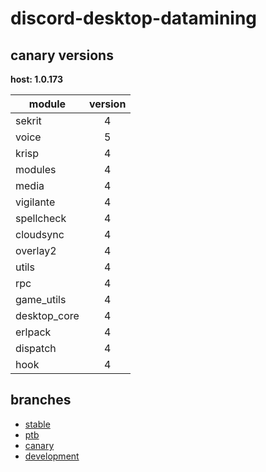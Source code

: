# discord-desktop-datamining

## canary versions

**host: 1.0.173**

| module | version |
| ------ | :-----: |
| sekrit | 4 |
| voice | 5 |
| krisp | 4 |
| modules | 4 |
| media | 4 |
| vigilante | 4 |
| spellcheck | 4 |
| cloudsync | 4 |
| overlay2 | 4 |
| utils | 4 |
| rpc | 4 |
| game_utils | 4 |
| desktop_core | 4 |
| erlpack | 4 |
| dispatch | 4 |
| hook | 4 |

## branches

- [stable](https://github.com/OpenAsar/discord-desktop-datamining/tree/stable)
- [ptb](https://github.com/OpenAsar/discord-desktop-datamining/tree/ptb)
- [canary](https://github.com/OpenAsar/discord-desktop-datamining/tree/canary)
- [development](https://github.com/OpenAsar/discord-desktop-datamining/tree/development)